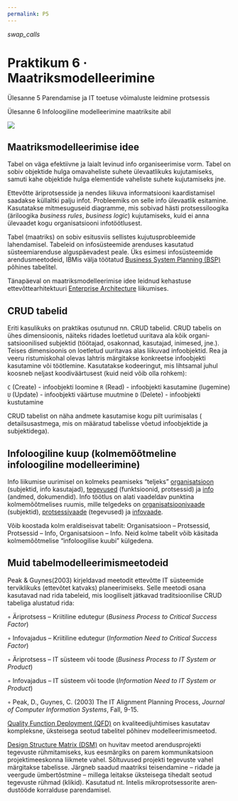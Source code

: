 ```yaml
---
permalink: P5
---
```


 <i class="material-icons ikoon brown400">swap_calls</i>

# Praktikum 6 · Maatriksmodelleerimine

Ülesanne 5  Parendamise ja IT toetuse võimaluste leidmine protsessis

Ülesanne 6  Infoloogiline modelleerimine maatriksite abil

![](https://4.bp.blogspot.com/-ezViD6bDcCM/RxNiCurqWCI/AAAAAAAABU8/j3hgV_XUiXk/s1600/praktikum5.JPG)

## Maatriksmodelleerimise idee

Tabel on väga efektiivne ja laialt levinud info organiseerimise vorm. Tabel on sobiv objektide hulga omavaheliste suhete ülevaatlikuks kujutamiseks, samuti kahe objektide hulga elementide vaheliste suhete kujutamiseks jne.

Ettevõtte äriprotsesside ja nendes liikuva informatsiooni kaardistamisel saadakse küllaltki palju infot. Probleemiks on selle info ülevaatlik esitamine. Kasutatakse mitmesuguseid diagramme, mis sobivad hästi protsessiloogika (äriloogika _business rules_, _business logic_) kujutamiseks, kuid ei anna ülevaadet kogu organisatsiooni infotöötlusest.

Tabel (maatriks) on sobiv esitusviis sellistes kujutusprobleemide lahendamisel. Tabeleid on infosüsteemide arenduses kasutatud süsteemiarenduse alguspäevadest peale. Üks esimesi infosüsteemide arendusmeetodeid, IBMis välja töötatud [Business System Planning (BSP)](https://en.wikipedia.org/wiki/Business_system_planning) põhines tabelitel.

Tänapäeval on maatriksmodelleerimise idee leidnud kehastuse ettevõttearhitektuuri [Enterprise Architecture](https://en.wikipedia.org/wiki/Enterprise_architecture) liikumises.


## CRUD tabelid

Eriti kasulikuks on praktikas osutunud nn. CRUD tabelid. CRUD tabelis on ühes dimensioonis, näiteks ridades loetletud uuritava ala kõik orga­ni­satsioonilised subjektid (töötajad, osakonnad, kasutajad, inimesed, jne.). Teises dimensioonis on loetletud uuritavas alas liikuvad infoobjektid. Rea ja veeru ristumiskohal olevas lahtris märgitakse konkreetse infoobjekti kasutamine või töötlemine. Kasutatakse kodeeringut, mis lihtsamal juhul koosneb neljast koodiväärtusest (kuid neid võib olla rohkem):

`C` (Create) - infoobjekti loomine
`R` (Read) - infoobjekti kasutamine (lugemine)
`U` (Update) - infoobjekti väärtuse muutmine
`D` (Delete) - infoobjekti kustutamine

CRUD tabelist on näha andmete kasutamise kogu pilt uurimisalas ( detailsusastmega, mis on määratud tabelisse võetud infoobjektide ja subjektidega).

## Infoloogiline kuup (kolmemõõtmeline infoloogiline modelleerimine)

Info liikumise uurimisel on kolmeks peamiseks “teljeks” <u>organisatsioon</u> (subjektid, info kasutajad), <u>tegevused</u> (funktsioonid, protsessid) ja <u>info</u> (andmed, dokumendid). Info töötlus on alati vaadeldav punktina kolmemõõtmelises ruumis, mille telgedeks on <u>organisatsioonivaade</u> (subjektid), <u>protsessivaade</u> (tegevused) ja <u>infovaade</u>.

Võib koostada kolm eraldiseisvat tabelit: Organisatsioon – Protsessid, Protsessid – Info, Organisatsioon – Info. Neid kolme tabelit võib käsitada kolmemõõtmelise “infoloogilise kuubi” külgedena.

## Muid tabelmodelleerimismeetodeid

Peak & Guynes(2003) kirjeldavad meetodit ettevõtte IT süsteemide terviklikuks (ettevõtet katvaks) planeerimiseks. Selle meetodi osana kasutavad nad rida tabeleid, mis loogiliselt jätkavad traditsioonilise CRUD tabeliga alustatud rida: 

◦ Äriprotsess – Kriitiline edutegur (_Business Process to Critical Success Factor_)

◦ Infovajadus – Kriitiline edutegur (_Information Need to Critical Success Factor_)

◦ Äriprotsess – IT süsteem või toode (_Business Process to IT System or Product_)

◦ Infovajadus – IT süsteem või toode (_Information Need to IT System or Product_)

◦ Peak, D., Guynes, C. (2003) The IT Alignment Planning Process, _Journal of Computer Information Systems_, Fall, 9-15. 

[Quality Function Deployment (QFD)](https://en.wikipedia.org/wiki/Quality_function_deployment) on kvaliteedijuhtimises kasutatav kompleksne, üksteisega seotud tabelitel põhinev modelleerimismeetod.

[Design Structure Matrix (DSM)](http://www.dsmweb.org/) on huvitav meetod arendusprojekti tegevuste rühmitamiseks, kus eesmärgiks on parem kommunikatsioon projektimeeskonna liikmete vahel. Sõltuvused projekti tegevuste vahel märgitakse tabelisse. Järgneb saadud maatriksi teisendamine – ridade ja veergude ümbertõstmine – millega leitakse üksteisega tihedalt seotud tegevuste rühmad (klikid). Kasutatud nt. Intelis mikroprotsessorite aren­dustööde korralduse parendamisel.
